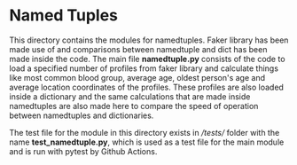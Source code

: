 # Named Tuples

This directory contains the modules for namedtuples. Faker library has been made use of and comparisons between namedtuple and dict has been made inside the code. The main file <b>namedtuple.py</b> consists of the code to load a specified number of profiles from faker library and calculate things like most common blood group, average age, oldest person's age and average location coordinates of the profiles. These profiles are also loaded inside a dictionary and the same calculations that are made inside namedtuples are also made here to compare the speed of operation between namedtuples and dictionaries.

The test file for the module in this directory exists in <i>/tests/</i> folder with the name <b>test_namedtuple.py</b>, which is used as a test file for the main module and is run with pytest by Github Actions.
